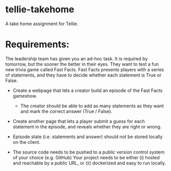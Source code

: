 # tellie-takehome
A take home assignment for Tellie.

# Requirements:

The leadership team has given you an ad-hoc task. It is required by tomorrow, but the sooner the better in their eyes. They want to test a fun new trivia game called Fast Facts. Fast Facts presents players with a series of statements, and they have to decide whether each statement is True or False.

* Create a webpage that lets a creator build an episode of the Fast Facts gameshow.
  
  * The creator should be able to add as many statements as they want and mark the correct answer (True / False).
  
* Create another page that lets a player submit a guess for each statement in the episode, and reveals whether they are right or wrong.

* Episode state (i.e. statements and answer) should not be stored locally on the client.

* The source code needs to be pushed to a public version control system of your choice (e.g. GitHub)
Your project needs to be either (i) hosted and reachable by a public URL, or (ii) dockerized and easy to run locally.